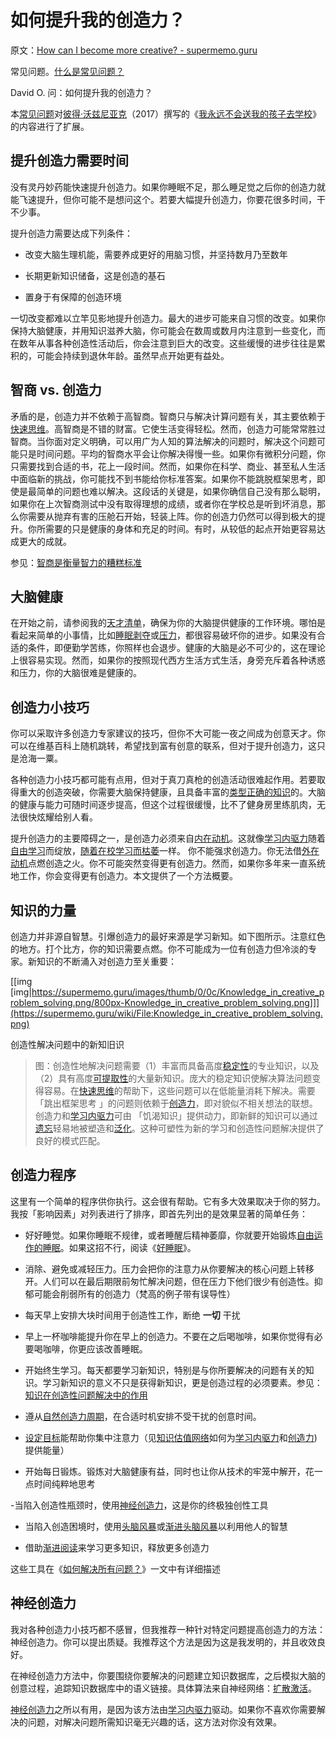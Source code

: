 # 如何提升我的创造力？

原文：[How can I become more creative? - supermemo.guru](https://supermemo.guru/wiki/How_can_I_become_more_creative%3F)

常见问题。[什么是常见问题？](https://supermemo.guru/wiki/What_are_FAQs%3F)

David O. 问：如何提升我的创造力？

本[常见问题](https://supermemo.guru/wiki/FAQs)对[彼得·沃兹尼亚克](https://supermemo.guru/wiki/Piotr_Wozniak)（2017）撰写的《[我永远不会送我的孩子去学校](https://supermemo.guru/wiki/Problem_of_Schooling)》的内容进行了扩展。

## 提升创造力需要时间

没有灵丹妙药能快速提升创造力。如果你睡眠不足，那么睡足觉之后你的创造力就能飞速提升，但你可能不是想问这个。若要大幅提升创造力，你要花很多时间，干不少事。

提升创造力需要达成下列条件：

- 改变大脑生理机能，需要养成更好的用脑习惯，并坚持数月乃至数年

- 长期更新知识储备，这是创造的基石

- 置身于有保障的创造环境

一切改变都难以立竿见影地提升创造力。最大的进步可能来自习惯的改变。如果你保持大脑健康，并用知识滋养大脑，你可能会在数周或数月内注意到一些变化，而在数年从事各种创造性活动后，你会注意到巨大的改变。这些缓慢的进步往往是累积的，可能会持续到退休年龄。虽然早点开始更有益处。

## 智商 vs. 创造力

矛盾的是，创造力并不依赖于高智商。智商只与解决计算问题有关，其主要依赖于[快速思维](https://supermemo.guru/wiki/Fast_thinking)。高智商是不错的财富。它使生活变得轻松。然而，创造力可能常常胜过智商。当你面对定义明确，可以用广为人知的算法解决的问题时，解决这个问题可能只是时间问题。平均的智商水平会让你解决得慢一些。如果你有微积分问题，你只需要找到合适的书，花上一段时间。然而，如果你在科学、商业、甚至私人生活中面临新的挑战，你可能找不到书能给你标准答案。如果你不能跳脱框架思考，即使是最简单的问题也难以解决。这段话的关键是，如果你确信自己没有那么聪明，如果你在上次智商测试中没有取得理想的成绩，或者你在学校总是听到坏消息，那么你需要从抛弃有害的压舱石开始，轻装上阵。你的创造力仍然可以得到极大的提升。你所需要的只是健康的身体和充足的时间。有时，从较低的起点开始更容易达成更大的成就。

参见：[智商是衡量智力的糟糕标准](https://supermemo.guru/wiki/IQ_is_a_dismal_measure_of_intelligence)

## 大脑健康

在开始之前，请参阅我的[天才清单](https://supermemo.guru/wiki/Genius_checklist)，确保为你的大脑提供健康的工作环境。哪怕是看起来简单的小事情，比如[睡眠剥夺](https://supermemo.guru/wiki/Sleep_deprivation)或[压力](https://supermemo.guru/wiki/Stress)，都很容易破坏你的进步。如果没有合适的条件，即便勤学苦练，你照样也会退步。健康的大脑是必不可少的，这在理论上很容易实现。然而，如果你的按照现代西方生活方式生活，身旁充斥着各种诱惑和压力，你的大脑很难是健康的。

## 创造力小技巧

你可以采取许多创造力专家建议的技巧，但你不大可能一夜之间成为创意天才。你可以在维基百科上随机跳转，希望找到富有创意的联系，但对于提升创造力，这只是沧海一粟。

各种创造力小技巧都可能有点用，但对于真刀真枪的创造活动很难起作用。若要取得重大的创造突破，你需要大脑保持健康，且具备丰富的[类型正确的知识](https://supermemo.guru/wiki/Abstract_knowledge)的。大脑的健康与能力可随时间逐步提高，但这个过程很缓慢，比不了健身房里练肌肉，无法很快炫耀给别人看。

提升创造力的主要障碍之一，是创造力必须来自[内在动机](https://supermemo.guru/wiki/Intrinsic_motivation)。这就像[学习内驱力](https://supermemo.guru/wiki/Learn_drive)随着[自由学习](https://supermemo.guru/wiki/Free_learning)而绽放，[随着在校学习而枯萎](https://supermemo.guru/wiki/Schools_suppress_the_learn_drive)一样。 你不能强求创造力。你无法借[外在动机](https://supermemo.guru/wiki/Extrinsic_motivation)点燃创造之火。你不可能突然变得更有创造力。然而，如果你多年来一直系统地工作，你会变得更有创造力。本文提供了一个方法概要。

## 知识的力量

创造力并非源自智慧。引爆创造力的最好来源是学习新知。如下图所示。注意红色的地方。打个比方，你的知识需要点燃。你不可能成为一位有创造力但冷淡的专家。新知识的不断涌入对创造力至关重要：

[[img [img|https://supermemo.guru/images/thumb/0/0c/Knowledge_in_creative_problem_solving.png/800px-Knowledge_in_creative_problem_solving.png]]](https://supermemo.guru/wiki/File:Knowledge_in_creative_problem_solving.png)

创造性解决问题中的新知旧识

> 图：创造性地解决问题需要（1）丰富而具备高度[稳定性](https://supermemo.guru/wiki/Stability)的专业知识，以及（2）具有高度[可提取性](https://supermemo.guru/wiki/Retrievability)的大量新知识。庞大的稳定知识使解决算法问题变得容易。在[快速思维](https://supermemo.guru/wiki/Fast_thinking)的帮助下，这些问题可以在低能量消耗下解决。需要 「跳出框架思考 」的问题则依赖于[创造力](https://supermemo.guru/wiki/Creativity)，即对貌似不相关想法的联想。创造力和[学习内驱力](https://supermemo.guru/wiki/Learn_drive)可由 「饥渴知识」提供动力，即新鲜的知识可以通过[遗忘](https://supermemo.guru/wiki/Forgetting)轻易地被塑造和[泛化](https://supermemo.guru/wiki/Generalization)。这种可塑性为新的学习和创造性问题解决提供了良好的模式匹配。

## 创造力程序

这里有一个简单的程序供你执行。这会很有帮助。它有多大效果取决于你的努力。我按「影响因素」对列表进行了排序，即首先列出的是效果显著的简单任务：

- 好好睡觉。如果你睡眠不规律，或者睡醒后精神萎靡，你就要开始锻炼[自由运作的睡眠](https://supermemo.guru/wiki/Free_running_sleep)。如果这招不行，阅读《[好睡眠](https://supermemo.guru/wiki/Good_sleep)》。

- 消除、避免或减轻压力。压力会把你的注意力从你要解决的核心问题上转移开。人们可以在最后期限前匆忙解决问题，但在压力下他们很少有创造性。抑郁可能会削弱所有的创造力（梵高的例子带有误导性）

- 每天早上安排大块时间用于创造性工作，断绝 **一切** 干扰

- 早上一杯咖啡能提升你在早上的创造力。不要在之后喝咖啡，如果你觉得有必要喝咖啡，你更应该改善睡眠。

- 开始终生学习。每天都要学习新知识，特别是与你所要解决的问题有关的知识。学习新知识的意义不只是获得新知识，更是创造过程的必须要素。参见：[知识在创造性问题解决中的作用](https://supermemo.guru/wiki/Knowledge_in_creative_problem_solving)

- 遵从[自然创造力周期](https://supermemo.guru/wiki/Natural_creativity_cycle)，在合适时机安排不受干扰的创意时间。

- [设定目标](https://supermemo.guru/wiki/Setting_goals_can_change_your_life)能帮助你集中注意力（见[知识估值网络](https://supermemo.guru/wiki/Knowledge_valuation_network)如何为[学习内驱力](https://supermemo.guru/wiki/Learn_drive)和[创造力](https://supermemo.guru/wiki/Creativity))提供能量）

- 开始每日锻炼。锻炼对大脑健康有益，同时也让你从技术的牢笼中解开，花一点时间纯粹地思考

-当陷入创造性瓶颈时，使用[神经创造力](https://supermemo.guru/wiki/Neural_creativity)，这是你的终极独创性工具

- 当陷入创造困境时，使用[头脑风暴](https://supermemo.guru/wiki/Brainstorming)或[渐进头脑风暴](http://super-memory.com/help/e-mail.htm)以利用他人的智慧

- 借助[渐进阅读](https://supermemo.guru/wiki/Incremental_reading)来学习更多知识，释放更多创造力

这些工具在《[如何解决所有问题？](https://supermemo.guru/wiki/How_to_solve_any_problem%3F)》一文中有详细描述

## 神经创造力

我对各种创造力小技巧都不感冒，但我推荐一种针对特定问题提高创造力的方法：神经创造力。你可以提出质疑。我推荐这个方法是因为这是我发明的，并且收效良好。

在神经创造力方法中，你要围绕你要解决的问题建立知识数据库，之后模拟大脑的创意过程，追踪知识数据库中的语义链接。具体算法来自神经网络：[扩散激活](https://supermemo.guru/wiki/Spreading_activation)。

[神经创造力](https://supermemo.guru/wiki/Neural_creativity)之所以有用，是因为该方法由[学习内驱力](https://supermemo.guru/wiki/Learn_drive)驱动。如果你不喜欢你需要解决的问题，对解决问题所需知识毫无兴趣的话，这方法对你没有效果。